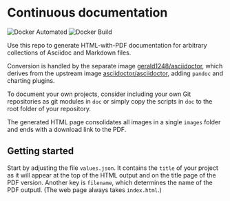 # Continuous documentation

![Docker Automated](https://img.shields.io/docker/automated/gerald1248/continuous-documentation.svg)
![Docker Build](https://img.shields.io/docker/build/gerald1248/continuous-documentation.svg)

Use this repo to generate HTML-with-PDF documentation for arbitrary collections of Asciidoc and Markdown files.

Conversion is handled by the separate image [gerald1248/asciidoctor](https://github.com/gerald1248/asciidoctor), which derives from the upstream image [asciidoctor/asciidoctor](https://github.com/asciidoctor/docker-asciidoctor), adding `pandoc` and charting plugins.

To document your own projects, consider including your own Git repositories as git modules in `doc` or simply copy the scripts in `doc` to the root folder of your repository.

The generated HTML page consolidates all images in a single `images` folder and ends with a download link to the PDF.

Getting started
---------------
Start by adjusting the file `values.json`. It contains the `title` of your project as it will appear at the top of the HTML output and on the title page of the PDF version. Another key is `filename`, which determines the name of the PDF outputl. (The web page always takes `index.html`.)
